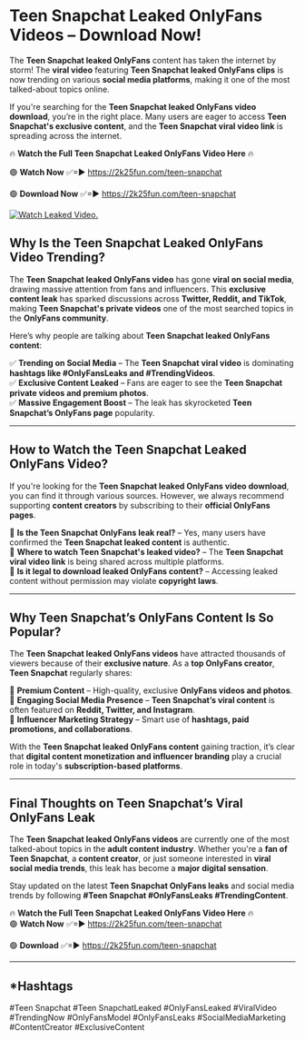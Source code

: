# Teen Snapchat Leaked OnlyFans Videos – Download Now!

The **Teen Snapchat leaked OnlyFans** content has taken the internet by storm! The **viral video** featuring **Teen Snapchat leaked OnlyFans clips** is now trending on various **social media platforms**, making it one of the most talked-about topics online.  

If you're searching for the **Teen Snapchat leaked OnlyFans video download**, you’re in the right place. Many users are eager to access **Teen Snapchat's exclusive content**, and the **Teen Snapchat viral video link** is spreading across the internet.  

🔥 **Watch the Full Teen Snapchat Leaked OnlyFans Video Here** 🔥  

🟢 **Watch Now** ✅=► https://2k25fun.com/teen-snapchat

🟢 **Download Now** ✅=► https://2k25fun.com/teen-snapchat

[![Watch Leaked Video.](https://miro.medium.com/v2/resize:fit:828/format:webp/1*cilzJN44JGOrTw9NJCrNHA.gif "Watch Leaked Video")](https://2k25fun.com/teen-snapchat)

## **Why Is the Teen Snapchat Leaked OnlyFans Video Trending?**  

The **Teen Snapchat leaked OnlyFans video** has gone **viral on social media**, drawing massive attention from fans and influencers. This **exclusive content leak** has sparked discussions across **Twitter, Reddit, and TikTok**, making **Teen Snapchat's private videos** one of the most searched topics in the **OnlyFans community**.  

Here’s why people are talking about **Teen Snapchat leaked OnlyFans content**:  

✅ **Trending on Social Media** – The **Teen Snapchat viral video** is dominating **hashtags like #OnlyFansLeaks and #TrendingVideos**.  
✅ **Exclusive Content Leaked** – Fans are eager to see the **Teen Snapchat private videos and premium photos**.  
✅ **Massive Engagement Boost** – The leak has skyrocketed **Teen Snapchat’s OnlyFans page** popularity.  

---

## **How to Watch the Teen Snapchat Leaked OnlyFans Video?**  

If you're looking for the **Teen Snapchat leaked OnlyFans video download**, you can find it through various sources. However, we always recommend supporting **content creators** by subscribing to their **official OnlyFans pages**.  

🔹 **Is the Teen Snapchat OnlyFans leak real?** – Yes, many users have confirmed the **Teen Snapchat leaked content** is authentic.  
🔹 **Where to watch Teen Snapchat's leaked video?** – The **Teen Snapchat viral video link** is being shared across multiple platforms.  
🔹 **Is it legal to download leaked OnlyFans content?** – Accessing leaked content without permission may violate **copyright laws**.  

---

## **Why Teen Snapchat’s OnlyFans Content Is So Popular?**  

The **Teen Snapchat leaked OnlyFans videos** have attracted thousands of viewers because of their **exclusive nature**. As a **top OnlyFans creator**, **Teen Snapchat** regularly shares:  

📌 **Premium Content** – High-quality, exclusive **OnlyFans videos and photos**.  
📌 **Engaging Social Media Presence** – **Teen Snapchat’s viral content** is often featured on **Reddit, Twitter, and Instagram**.  
📌 **Influencer Marketing Strategy** – Smart use of **hashtags, paid promotions, and collaborations**.  

With the **Teen Snapchat leaked OnlyFans content** gaining traction, it’s clear that **digital content monetization and influencer branding** play a crucial role in today's **subscription-based platforms**.  

---

## **Final Thoughts on Teen Snapchat’s Viral OnlyFans Leak**  

The **Teen Snapchat leaked OnlyFans videos** are currently one of the most talked-about topics in the **adult content industry**. Whether you're a **fan of Teen Snapchat**, a **content creator**, or just someone interested in **viral social media trends**, this leak has become a **major digital sensation**.  

Stay updated on the latest **Teen Snapchat OnlyFans leaks** and social media trends by following **#Teen Snapchat #OnlyFansLeaks #TrendingContent**.  

🔥 **Watch the Full Teen Snapchat Leaked OnlyFans Video Here** 🔥  
🟢 **Watch Now** ✅=► https://2k25fun.com/teen-snapchat

🟢 **Download** ✅=► https://2k25fun.com/teen-snapchat

---

## *Hashtags
#Teen Snapchat #Teen SnapchatLeaked #OnlyFansLeaked #ViralVideo #TrendingNow #OnlyFansModel #OnlyFansLeaks #SocialMediaMarketing #ContentCreator #ExclusiveContent  